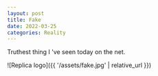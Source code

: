 ```yaml
---
layout: post
title: Fake
date: 2022-03-25
categories: Reality
---
```


Truthest thing I 've seen today on the net.

![Replica logo]({{ '/assets/fake.jpg' | relative_url }})

